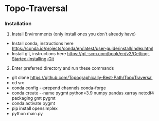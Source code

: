 # Topo-Traversal
### Installation
1) Install Environments (only install ones you don't already have)
- Install conda, instructions here https://conda.io/projects/conda/en/latest/user-guide/install/index.html
- Install git, instructions here https://git-scm.com/book/en/v2/Getting-Started-Installing-Git
2) Enter preferred directory and run these commands
- git clone https://github.com/Topographically-Best-Path/TopoTraversal
- cd src
- conda config --prepend channels conda-forge
- conda create --name pygmt python=3.9 numpy pandas xarray netcdf4 packaging gmt pygmt           
- conda activate pygmt
- pip install opensimplex
- python main.py
